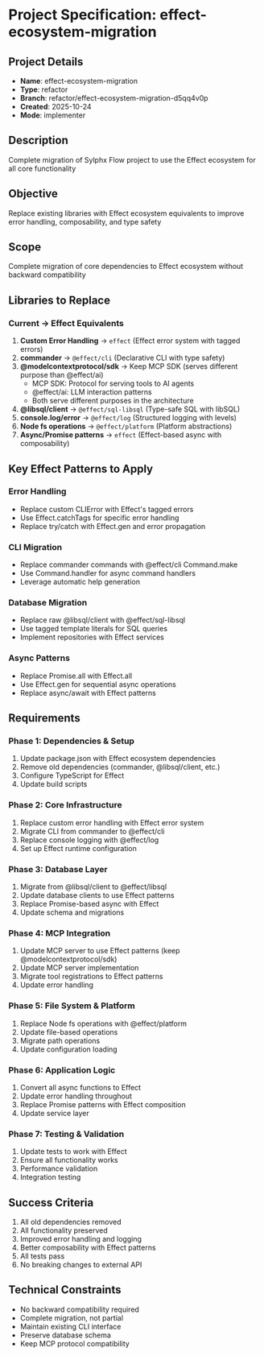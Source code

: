 # Project Specification: effect-ecosystem-migration

## Project Details
- **Name**: effect-ecosystem-migration
- **Type**: refactor
- **Branch**: refactor/effect-ecosystem-migration-d5qq4v0p
- **Created**: 2025-10-24
- **Mode**: implementer

## Description
Complete migration of Sylphx Flow project to use the Effect ecosystem for all core functionality

## Objective
Replace existing libraries with Effect ecosystem equivalents to improve error handling, composability, and type safety

## Scope
Complete migration of core dependencies to Effect ecosystem without backward compatibility

## Libraries to Replace

### Current → Effect Equivalents
1. **Custom Error Handling** → `effect` (Effect error system with tagged errors)
2. **commander** → `@effect/cli` (Declarative CLI with type safety)
3. **@modelcontextprotocol/sdk** → Keep MCP SDK (serves different purpose than @effect/ai)
   - MCP SDK: Protocol for serving tools to AI agents
   - @effect/ai: LLM interaction patterns
   - Both serve different purposes in the architecture
4. **@libsql/client** → `@effect/sql-libsql` (Type-safe SQL with libSQL)
5. **console.log/error** → `@effect/log` (Structured logging with levels)
6. **Node fs operations** → `@effect/platform` (Platform abstractions)
7. **Async/Promise patterns** → `effect` (Effect-based async with composability)

## Key Effect Patterns to Apply

### Error Handling
- Replace custom CLIError with Effect's tagged errors
- Use Effect.catchTags for specific error handling
- Replace try/catch with Effect.gen and error propagation

### CLI Migration
- Replace commander commands with @effect/cli Command.make
- Use Command.handler for async command handlers
- Leverage automatic help generation

### Database Migration
- Replace raw @libsql/client with @effect/sql-libsql
- Use tagged template literals for SQL queries
- Implement repositories with Effect services

### Async Patterns
- Replace Promise.all with Effect.all
- Use Effect.gen for sequential async operations
- Replace async/await with Effect patterns

## Requirements

### Phase 1: Dependencies & Setup
1. Update package.json with Effect ecosystem dependencies
2. Remove old dependencies (commander, @libsql/client, etc.)
3. Configure TypeScript for Effect
4. Update build scripts

### Phase 2: Core Infrastructure
1. Replace custom error handling with Effect error system
2. Migrate CLI from commander to @effect/cli
3. Replace console logging with @effect/log
4. Set up Effect runtime configuration

### Phase 3: Database Layer
1. Migrate from @libsql/client to @effect/libsql
2. Update database clients to use Effect patterns
3. Replace Promise-based async with Effect
4. Update schema and migrations

### Phase 4: MCP Integration
1. Update MCP server to use Effect patterns (keep @modelcontextprotocol/sdk)
2. Update MCP server implementation
3. Migrate tool registrations to Effect patterns
4. Update error handling

### Phase 5: File System & Platform
1. Replace Node fs operations with @effect/platform
2. Update file-based operations
3. Migrate path operations
4. Update configuration loading

### Phase 6: Application Logic
1. Convert all async functions to Effect
2. Update error handling throughout
3. Replace Promise patterns with Effect composition
4. Update service layer

### Phase 7: Testing & Validation
1. Update tests to work with Effect
2. Ensure all functionality works
3. Performance validation
4. Integration testing

## Success Criteria
1. All old dependencies removed
2. All functionality preserved
3. Improved error handling and logging
4. Better composability with Effect patterns
5. All tests pass
6. No breaking changes to external API

## Technical Constraints
- No backward compatibility required
- Complete migration, not partial
- Maintain existing CLI interface
- Preserve database schema
- Keep MCP protocol compatibility
